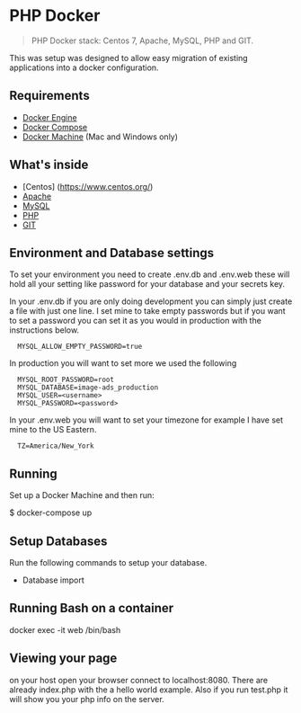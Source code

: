 # PHP Docker

> PHP Docker stack: Centos 7, Apache, MySQL, PHP and GIT.

This was setup was designed to allow easy migration of existing applications into a docker configuration.   

## Requirements
* [Docker Engine](https://docs.docker.com/installation/)
* [Docker Compose](https://docs.docker.com/compose/)
* [Docker Machine](https://docs.docker.com/machine/) (Mac and Windows only)

## What's inside
* [Centos] (https://www.centos.org/)
* [Apache](https://www.apache.org/)
* [MySQL](http://www.mysql.com/)
* [PHP](https://secure.php.net/)
* [GIT](https://git-scm.com/)

## Environment and Database settings
  To set your environment you need to create .env.db and .env.web these will hold all your setting like password for your database and your secrets key.

  In your .env.db if you are only doing development you can simply just create a file with just one line. I set mine to take empty passwords but if you want to set a password you can set it as you would in production with the instructions below.

      MYSQL_ALLOW_EMPTY_PASSWORD=true

  In production you will want to set more we used the following

      MYSQL_ROOT_PASSWORD=root
      MYSQL_DATABASE=image-ads_production
      MYSQL_USER=<username>
      MYSQL_PASSWORD=<password>

  In your .env.web you will want to set your timezone for example I have set mine to the US Eastern.

      TZ=America/New_York

## Running

Set up a Docker Machine and then run:

$ docker-compose up

## Setup Databases
Run the following commands to setup your database.

* Database import


## Running Bash on a container
docker exec -it web /bin/bash

## Viewing your page
on your host open your browser connect to localhost:8080. There are already index.php with the a hello world example. Also if you run test.php it will show you your php info on the server.
